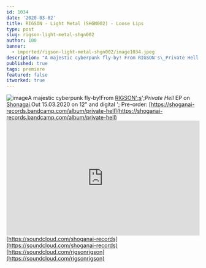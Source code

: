 ```yaml
---
id: 1034
date: '2020-03-02'
title: RIGSON - Light Metal (SHGN002) - Loose Lips
type: post
slug: rigson-light-metal-shgn002
author: 100
banner:
  - imported/rigson-light-metal-shgn002/image1034.jpeg
description: "A majestic cyberpunk fly-by! From RIGSON's\_Private Hell EP on Shonagai. Out 15.03.2020 on 12\" and digital – Pre-order: https://shoganai-records.bandcamp.com/album/private-hell https://soundcloud.com/shoganai-recordshttps://soundcloud.com/rigsonrigson [...]Read More..."
published: true
tags: premiere
featured: false
itworked: true
---
```

![image](../imported/rigson-light-metal-shgn002/image1034.jpeg)A majestic cyberpunk fly-by!From [RIGSON';s](https://soundcloud.com/rigsonrigson)';_Private Hell_ EP on [Shonagai](https://shoganai-records.bandcamp.com/).Out 15.03.2020 on 12" and digital '; Pre-order: [](https://shoganai-records.bandcamp.com/album/private-hell)[https://shoganai-records.bandcamp.com/album/private-hell](https://shoganai-records.bandcamp.com/album/private-hell)<iframe width='100%' height='300' scrolling='no' frameborder='no' allow='autoplay' src='https://w.soundcloud.com/player/?url=https%3A//api.soundcloud.com/tracks/768613891&color=%23ff5500&auto_play=false&hide_related=false&show_comments=true&show_user=true&show_reposts=false&show_teaser=true'></iframe>[https://soundcloud.com/shoganai-records](https://soundcloud.com/shoganai-records)  
[https://soundcloud.com/rigsonrigson](https://soundcloud.com/rigsonrigson)